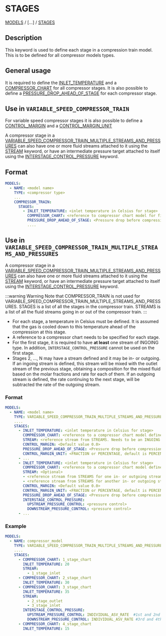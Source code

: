 # STAGES

[MODELS](/about/references/keywords/MODELS.md) /
[...] /
[STAGES](/about/references/keywords/STAGES.md)

## Description

This keyword is used to define each stage in a compression train model. This is to be defined for all compressor
models types.

## General usage

It is required to define the [INLET_TEMPERATURE](/about/references/keywords/INLET_TEMPERATURE.md) and a
[COMPRESSOR_CHART](/about/references/keywords/COMPRESSOR_CHART.md) for all compressor stages. It is also possible to
define a [PRESSURE_DROP_AHEAD_OF_STAGE](/about/references/keywords/PRESSURE_DROP_AHEAD_OF_STAGE.md) for each compressor
stage. 


## Use in `VARIABLE_SPEED_COMPRESSOR_TRAIN`

For variable speed compressor stages it is also possible to define a
[CONTROL_MARGIN](/about/references/keywords/CONTROL_MARGIN.md) and a
[CONTROL_MARGIN_UNIT](/about/references/keywords/CONTROL_MARGIN_UNIT.md)

A compressor stage in a [VARIABLE_SPEED_COMPRESSOR_TRAIN_MULTIPLE_STREAMS_AND_PRESSURES](/about/modelling/setup/models/compressor_modelling/compressor_models_types/variable_speed_compressor_train_model_with_multiple_streams_and_pressures.md)
can also have one or more fluid streams attached to it using the [STREAM](/about/references/keywords/STREAM.md) keyword,
or have an intermediate pressure target attached to itself using the [INTERSTAGE_CONTROL_PRESSURE](/about/references/keywords/INTERSTAGE_CONTROL_PRESSURE.md) keyword.


## Format

~~~~yaml
MODELS:
  - NAME: <model name>
    TYPE: <compressor type>
    ...
    COMPRESSOR_TRAIN:
      STAGES:
        - INLET_TEMPERATURE: <inlet temperature in Celsius for stage>
          COMPRESSOR_CHART: <reference to compressor chart model for first stage, must be defined in MODELS or FACILITY_INPUTS>
          PRESSURE_DROP_AHEAD_OF_STAGE: <Pressure drop before compression stage [in bar]>
          ....
~~~~

## Use in `VARIABLE_SPEED_COMPRESSOR_TRAIN_MULTIPLE_STREAMS_AND_PRESSURES`

A compressor stage in a [VARIABLE_SPEED_COMPRESSOR_TRAIN_MULTIPLE_STREAMS_AND_PRESSURES](/about/modelling/setup/models/compressor_modelling/compressor_models_types/variable_speed_compressor_train_model_with_multiple_streams_and_pressures.md)
can also have one or more fluid streams attached to it using the [STREAM](/about/references/keywords/STREAM.md) keyword,
or have an intermediate pressure target attached to itself using the [INTERSTAGE_CONTROL_PRESSURE](/about/references/keywords/INTERSTAGE_CONTROL_PRESSURE.md) keyword.

:::warning Warning
Note that COMPRESSOR_TRAIN is not used for VARIABLE_SPEED_COMPRESSOR_TRAIN_MULTIPLE_STREAMS_AND_PRESSURES.
STAGES is a list of all the stages in the compressor train. STREAMS is a list of all the fluid streams going in or out
of the compressor train.
:::

- For each stage, a temperature in Celsius must be defined. It is assumed that the gas is cooled down to this temperature ahead of the compression at this stage.
- A reference to a compressor chart needs to be specified for each stage.
- For the first stage, it is required to have **at least** one stream of INGOING type. In addition, `INTERSTAGE_CONTROL_PRESSURE` cannot be used on the first stage.
- Stages 2, ..., N may have a stream defined and it may be in- or outgoing. If an ingoing stream is defined, this stream
will be mixed with the outlet stream of the previous stage, obtaining a composition for the mixed fluid based on the
molar fractions and rate for each of them. If an outgoing stream is defined, the rate continuing to the next stage, will
be subtracted the rate of the outgoing stream.

### Format

~~~~~~~~yaml
MODELS:
  - NAME: <model name>
    TYPE: VARIABLE_SPEED_COMPRESSOR_TRAIN_MULTIPLE_STREAMS_AND_PRESSURES
    ....
    STAGES:
      - INLET_TEMPERATURE: <inlet temperature in Celsius for stage>
        COMPRESSOR_CHART: <reference to a compressor chart model defined in MODELS>
        STREAM: <reference stream from STREAMS. Needs to be an INGOING type stream.>
        CONTROL_MARGIN: <Default value 0.0>
        PRESSURE_DROP_AHEAD_OF_STAGE: <Pressure drop before compression stage [in bar]>
        CONTROL_MARGIN_UNIT: <FRACTION or PERCENTAGE, default is PERCENTAGE>
      - ...
      - INLET_TEMPERATURE: <inlet temperature in Celsius for stage>
        COMPRESSOR_CHART: <reference to a compressor chart model defined in MODELS>
        STREAM: <Optional>
        - <reference stream from STREAMS for one in- or outgoing stream. Optional>
        - <reference stream from STREAMS for another in- or outgoing stream. Optional>
        CONTROL_MARGIN: <Default value 0.0>
        CONTROL_MARGIN_UNIT: <FRACTION or PERCENTAGE, default is PERCENTAGE>
        PRESSURE_DROP_AHEAD_OF_STAGE: <Pressure drop before compression stage [in bar]>
        INTERSTAGE_CONTROL_PRESSURE:
          UPSTREAM_PRESSURE_CONTROL: <pressure control>
          DOWNSTREAM_PRESSURE_CONTROL: <pressure control>
      - ...
~~~~~~~~

### Example

~~~~~~~~yaml
MODELS:
  - NAME: compressor_model
    TYPE: VARIABLE_SPEED_COMPRESSOR_TRAIN_MULTIPLE_STREAMS_AND_PRESSURES
    ....
    STAGES:
      - COMPRESSOR_CHART: 1_stage_chart
        INLET_TEMPERATURE: 20
        STREAM: 
          - 1_stage_inlet
      - COMPRESSOR_CHART: 2_stage_chart 
        INLET_TEMPERATURE: 30
      - COMPRESSOR_CHART: 3_stage_chart 
        INLET_TEMPERATURE: 35
        STREAM: 
          - 2_stage_outlet
          - 3_stage_inlet
        INTERSTAGE_CONTROL_PRESSURE:
          UPSTREAM_PRESSURE_CONTROL: INDIVIDUAL_ASV_RATE  #1st and 2nd stage
          DOWNSTREAM_PRESSURE_CONTROL: INDIVIDUAL_ASV_RATE #3rd and 4th stage
      - COMPRESSOR_CHART: 4_stage_chart 
        INLET_TEMPERATURE: 15
~~~~~~~~
